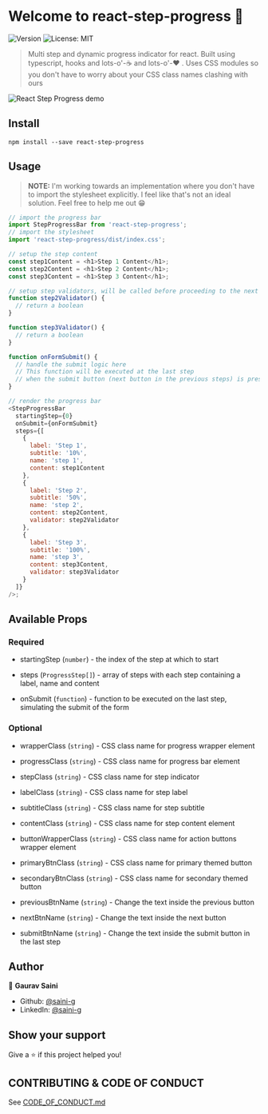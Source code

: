 # Welcome to react-step-progress 👋

![Version](https://img.shields.io/badge/version-1.0.0-blue.svg?cacheSeconds=2592000)
![License: MIT](https://img.shields.io/badge/License-MIT-yellow.svg)

> Multi step and dynamic progress indicator for react. Built using typescript, hooks and lots-o'-☕ and lots-o'-❤️ .
> Uses CSS modules so you don't have to worry about your CSS class names clashing with ours

![React Step Progress demo](react-step-progress-demo.gif)

## Install

```
npm install --save react-step-progress
```

## Usage

> **NOTE:** I'm working towards an implementation where you don't have to import the stylesheet explicitly. I feel like that's not an ideal solution. Feel free to help me out 😁

```javascript
// import the progress bar
import StepProgressBar from 'react-step-progress';
// import the stylesheet
import 'react-step-progress/dist/index.css';

// setup the step content
const step1Content = <h1>Step 1 Content</h1>;
const step2Content = <h1>Step 2 Content</h1>;
const step3Content = <h1>Step 3 Content</h1>;

// setup step validators, will be called before proceeding to the next step
function step2Validator() {
  // return a boolean
}

function step3Validator() {
  // return a boolean
}

function onFormSubmit() {
  // handle the submit logic here
  // This function will be executed at the last step
  // when the submit button (next button in the previous steps) is pressed
}

// render the progress bar
<StepProgressBar
  startingStep={0}
  onSubmit={onFormSubmit}
  steps={[
    {
      label: 'Step 1',
      subtitle: '10%',
      name: 'step 1',
      content: step1Content
    },
    {
      label: 'Step 2',
      subtitle: '50%',
      name: 'step 2',
      content: step2Content,
      validator: step2Validator
    },
    {
      label: 'Step 3',
      subtitle: '100%',
      name: 'step 3',
      content: step3Content,
      validator: step3Validator
    }
  ]}
/>;
```

## Available Props

### Required

- startingStep (`number`) - the index of the step at which to start

- steps (`ProgressStep[]`) - array of steps with each step containing a label, name and content

- onSubmit (`function`) - function to be executed on the last step, simulating the submit of the form

### Optional

- wrapperClass (`string`) - CSS class name for progress wrapper element

- progressClass (`string`) - CSS class name for progress bar element
- stepClass (`string`) - CSS class name for step indicator
- labelClass (`string`) - CSS class name for step label
- subtitleClass (`string`) - CSS class name for step subtitle
- contentClass (`string`) - CSS class name for step content element
- buttonWrapperClass (`string`) - CSS class name for action buttons wrapper element
- primaryBtnClass (`string`) - CSS class name for primary themed button
- secondaryBtnClass (`string`) - CSS class name for secondary themed button
- previousBtnName (`string`) - Change the text inside the previous button
- nextBtnName (`string`) - Change the text inside the next button
- submitBtnName (`string`) - Change the text inside the submit button in the last step

## Author

👤 **Gaurav Saini**

- Github: [@saini-g](https://github.com/saini-g)
- LinkedIn: [@saini-g](https://linkedin.com/in/saini-g)

## Show your support

Give a ⭐️ if this project helped you!

## CONTRIBUTING & CODE OF CONDUCT

See [CODE_OF_CONDUCT.md](CODE_OF_CONDUCT.md)
